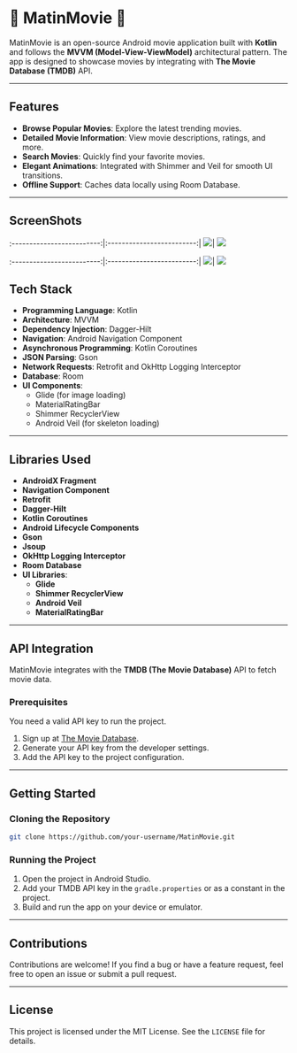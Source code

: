 # 📱 MatinMovie 💚

MatinMovie is an open-source Android movie application built with **Kotlin** and follows the **MVVM (Model-View-ViewModel)** architectural pattern. The app is designed to showcase movies by integrating with **The Movie Database (TMDB)** API.

---

## Features

- **Browse Popular Movies**: Explore the latest trending movies.
- **Detailed Movie Information**: View movie descriptions, ratings, and more.
- **Search Movies**: Quickly find your favorite movies.
- **Elegant Animations**: Integrated with Shimmer and Veil for smooth UI transitions.
- **Offline Support**: Caches data locally using Room Database.

---

## ScreenShots


:-------------------------:|:-------------------------:|
  <img src="https://s8.uupload.ir/files/screenshot_2024-12-23-22-46-59-726_ir.matin.matinfilm_8scs.jpg">| <img src="https://s8.uupload.ir/files/screenshot_2024-12-23-22-47-19-932_ir.matin.matinfilm_min9.jpg">

:-------------------------:|:-------------------------:|
  <img src="https://s8.uupload.ir/files/screenshot_2024-12-23-22-48-08-263_ir.matin.matinfilm_20gz.jpg">|  <img src="https://s8.uupload.ir/files/screenshot_2024-12-23-22-48-35-009_ir.matin.matinfilm_dctd.jpg">
  



## Tech Stack

- **Programming Language**: Kotlin
- **Architecture**: MVVM
- **Dependency Injection**: Dagger-Hilt
- **Navigation**: Android Navigation Component
- **Asynchronous Programming**: Kotlin Coroutines
- **JSON Parsing**: Gson
- **Network Requests**: Retrofit and OkHttp Logging Interceptor
- **Database**: Room
- **UI Components**:
  - Glide (for image loading)
  - MaterialRatingBar
  - Shimmer RecyclerView
  - Android Veil (for skeleton loading)

---

## Libraries Used

- **AndroidX Fragment**
- **Navigation Component**
- **Retrofit**
- **Dagger-Hilt**
- **Kotlin Coroutines**
- **Android Lifecycle Components**
- **Gson**
- **Jsoup**
- **OkHttp Logging Interceptor**
- **Room Database**
- **UI Libraries**:
  - **Glide**
  - **Shimmer RecyclerView**
  - **Android Veil**
  - **MaterialRatingBar**

---

## API Integration

MatinMovie integrates with the **TMDB (The Movie Database)** API to fetch movie data.

### Prerequisites

You need a valid API key to run the project.

1. Sign up at [The Movie Database](https://www.themoviedb.org/).
2. Generate your API key from the developer settings.
3. Add the API key to the project configuration.

---

## Getting Started

### Cloning the Repository

```bash
git clone https://github.com/your-username/MatinMovie.git
```

### Running the Project

1. Open the project in Android Studio.
2. Add your TMDB API key in the `gradle.properties` or as a constant in the project.
3. Build and run the app on your device or emulator.

---

## Contributions

Contributions are welcome! If you find a bug or have a feature request, feel free to open an issue or submit a pull request.

---

## License

This project is licensed under the MIT License. See the `LICENSE` file for details.

